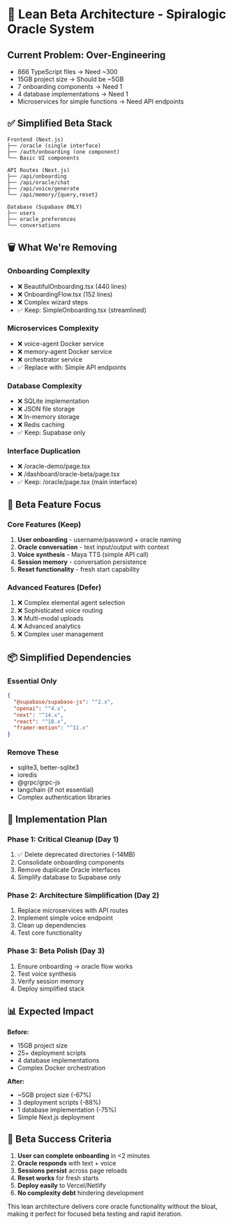 # 🚀 Lean Beta Architecture - Spiralogic Oracle System

## Current Problem: Over-Engineering
- 866 TypeScript files → Need ~300
- 15GB project size → Should be ~5GB  
- 7 onboarding components → Need 1
- 4 database implementations → Need 1
- Microservices for simple functions → Need API endpoints

## ✅ Simplified Beta Stack

```
Frontend (Next.js)
├── /oracle (single interface)
├── /auth/onboarding (one component)
└── Basic UI components

API Routes (Next.js)
├── /api/onboarding
├── /api/oracle/chat  
├── /api/voice/generate
└── /api/memory/{query,reset}

Database (Supabase ONLY)
├── users
├── oracle_preferences
└── conversations
```

## 🗑️ What We're Removing

### Onboarding Complexity
- ❌ BeautifulOnboarding.tsx (440 lines)
- ❌ OnboardingFlow.tsx (152 lines) 
- ❌ Complex wizard steps
- ✅ Keep: SimpleOnboarding.tsx (streamlined)

### Microservices Complexity  
- ❌ voice-agent Docker service
- ❌ memory-agent Docker service
- ❌ orchestrator service
- ✅ Replace with: Simple API endpoints

### Database Complexity
- ❌ SQLite implementation
- ❌ JSON file storage
- ❌ In-memory storage
- ❌ Redis caching
- ✅ Keep: Supabase only

### Interface Duplication
- ❌ /oracle-demo/page.tsx
- ❌ /dashboard/oracle-beta/page.tsx
- ✅ Keep: /oracle/page.tsx (main interface)

## 🎯 Beta Feature Focus

### Core Features (Keep)
1. **User onboarding** - username/password + oracle naming
2. **Oracle conversation** - text input/output with context
3. **Voice synthesis** - Maya TTS (simple API call)
4. **Session memory** - conversation persistence
5. **Reset functionality** - fresh start capability

### Advanced Features (Defer)
1. ❌ Complex elemental agent selection
2. ❌ Sophisticated voice routing
3. ❌ Multi-modal uploads  
4. ❌ Advanced analytics
5. ❌ Complex user management

## 📦 Simplified Dependencies

### Essential Only
```json
{
  "@supabase/supabase-js": "^2.x",
  "openai": "^4.x", 
  "next": "^14.x",
  "react": "^18.x",
  "framer-motion": "^11.x"
}
```

### Remove These
- sqlite3, better-sqlite3
- ioredis  
- @grpc/grpc-js
- langchain (if not essential)
- Complex authentication libraries

## 🚀 Implementation Plan

### Phase 1: Critical Cleanup (Day 1)
1. ✅ Delete deprecated directories (-14MB)
2. Consolidate onboarding components
3. Remove duplicate Oracle interfaces
4. Simplify database to Supabase only

### Phase 2: Architecture Simplification (Day 2)  
1. Replace microservices with API routes
2. Implement simple voice endpoint
3. Clean up dependencies
4. Test core functionality

### Phase 3: Beta Polish (Day 3)
1. Ensure onboarding → oracle flow works
2. Test voice synthesis
3. Verify session memory
4. Deploy simplified stack

## 📊 Expected Impact

**Before:**
- 15GB project size
- 25+ deployment scripts
- 4 database implementations
- Complex Docker orchestration

**After:**
- ~5GB project size (-67%)
- 3 deployment scripts (-88%)
- 1 database implementation (-75%)
- Simple Next.js deployment

## 🎯 Beta Success Criteria

1. **User can complete onboarding** in <2 minutes
2. **Oracle responds** with text + voice
3. **Sessions persist** across page reloads  
4. **Reset works** for fresh starts
5. **Deploy easily** to Vercel/Netlify
6. **No complexity debt** hindering development

This lean architecture delivers core oracle functionality without the bloat, making it perfect for focused beta testing and rapid iteration.